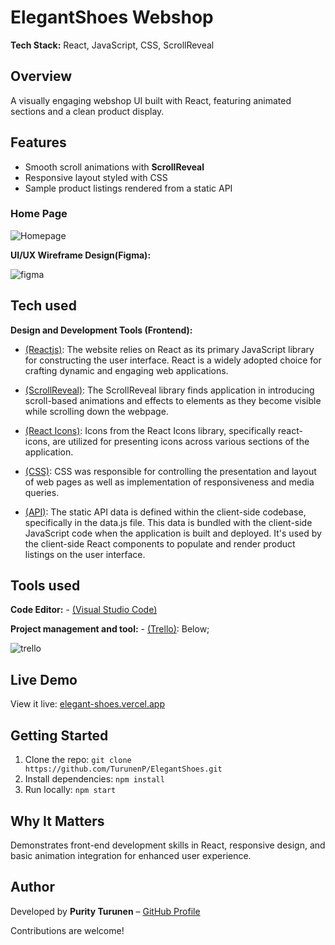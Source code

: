# ElegantShoes Webshop

**Tech Stack:** React, JavaScript, CSS, ScrollReveal

## Overview
A visually engaging webshop UI built with React, featuring animated sections and a clean product display.

## Features
- Smooth scroll animations with **ScrollReveal**
- Responsive layout styled with CSS  
- Sample product listings rendered from a static API


### Home Page

![Homepage](https://github.com/TurunenP/Coursera_Little-Lemon-restaurant/assets/43337898/e5ada52b-1df6-4cdc-866f-49c8a2a2cd8b)

**UI/UX Wireframe Design(Figma):** 

![figma](https://github.com/TurunenP/ElegantShoes/assets/43337898/3e5b1ee1-0b75-451f-8a3c-50f88d14b35d)


## Tech used

**Design and Development Tools (Frontend):** 
- [(Reactjs)](https://react.dev/): The website relies on React as its primary JavaScript library for constructing the user interface. React is a widely adopted choice for crafting dynamic and engaging web applications.

 - [(ScrollReveal)](https://scrollrevealjs.org/): The ScrollReveal library finds application in introducing scroll-based animations and effects to elements as they become visible while scrolling down the webpage.

 - [(React Icons)](https://react-icons.github.io/react-icons/): Icons from the React Icons library, specifically react-icons, are utilized for presenting icons across various sections of the application.

- [(CSS)](https://web.dev/learn/css/): CSS was responsible for controlling the presentation and layout of web pages as well as implementation of responsiveness and media queries.

- [(API)](https://www.mulesoft.com/resources/api/what-is-an-api): The static API data is defined within the client-side codebase, specifically in the data.js file. This data is bundled with the client-side JavaScript code when the application is built and deployed. It's used by the client-side React components to populate and render product listings on the user interface.


## Tools used

**Code Editor:** - [(Visual Studio Code)](https://code.visualstudio.com/)

**Project management and tool:**  - [(Trello)](https://trello.com/templates/project-management): Below;


![trello](https://github.com/TurunenP/ElegantShoes/assets/43337898/bea4e079-2f4c-46e6-b968-5609d13c5dd5)
  
## Live Demo
View it live: [elegant-shoes.vercel.app](https://elegant-shoes.vercel.app/)


## Getting Started
1. Clone the repo: `git clone https://github.com/TurunenP/ElegantShoes.git`
2. Install dependencies: `npm install`
3. Run locally: `npm start`


## Why It Matters
Demonstrates front-end development skills in React, responsive design, and basic animation integration for enhanced user experience.

## Author
Developed by **Purity Turunen** – [GitHub Profile](https://github.com/TurunenP)

Contributions are welcome!

